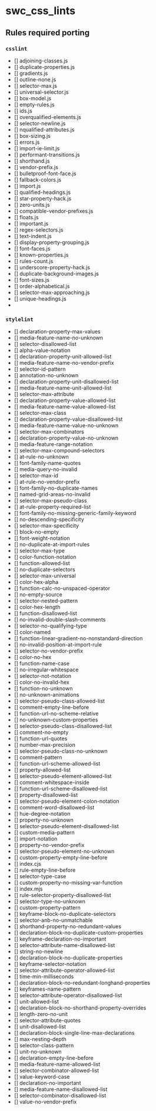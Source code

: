 # swc_css_lints

## Rules required porting

### `csslint`

-   [] adjoining-classes.js
-   [] duplicate-properties.js
-   [] gradients.js
-   [] outline-none.js
-   [] selector-max.js
-   [] universal-selector.js
-   [] box-model.js
-   [] empty-rules.js
-   [] ids.js
-   [] overqualified-elements.js
-   [] selector-newline.js
-   [] nqualified-attributes.js
-   [] box-sizing.js
-   [] errors.js
-   [] import-ie-limit.js
-   [] performant-transitions.js
-   [] shorthand.js
-   [] vendor-prefix.js
-   [] bulletproof-font-face.js
-   [] fallback-colors.js
-   [] import.js
-   [] qualified-headings.js
-   [] star-property-hack.js
-   [] zero-units.js
-   [] compatible-vendor-prefixes.js
-   [] floats.js
-   [] important.js
-   [] regex-selectors.js
-   [] text-indent.js
-   [] display-property-grouping.js
-   [] font-faces.js
-   [] known-properties.js
-   [] rules-count.js
-   [] underscore-property-hack.js
-   [] duplicate-background-images.js
-   [] font-sizes.js
-   [] order-alphabetical.js
-   [] selector-max-approaching.js
-   [] unique-headings.js
-

### `stylelint`

-   [] declaration-property-max-values
-   [] media-feature-name-no-unknown
-   [] selector-disallowed-list
-   [] alpha-value-notation
-   [] declaration-property-unit-allowed-list
-   [] media-feature-name-no-vendor-prefix
-   [] selector-id-pattern
-   [] annotation-no-unknown
-   [] declaration-property-unit-disallowed-list
-   [] media-feature-name-unit-allowed-list
-   [] selector-max-attribute
-   [] declaration-property-value-allowed-list
-   [] media-feature-name-value-allowed-list
-   [] selector-max-class
-   [] declaration-property-value-disallowed-list
-   [] media-feature-name-value-no-unknown
-   [] selector-max-combinators
-   [] declaration-property-value-no-unknown
-   [] media-feature-range-notation
-   [] selector-max-compound-selectors
-   [] at-rule-no-unknown
-   [] font-family-name-quotes
-   [] media-query-no-invalid
-   [] selector-max-id
-   [] at-rule-no-vendor-prefix
-   [] font-family-no-duplicate-names
-   [] named-grid-areas-no-invalid
-   [] selector-max-pseudo-class
-   [] at-rule-property-required-list
-   [] font-family-no-missing-generic-family-keyword
-   [] no-descending-specificity
-   [] selector-max-specificity
-   [] block-no-empty
-   [] font-weight-notation
-   [] no-duplicate-at-import-rules
-   [] selector-max-type
-   [] color-function-notation
-   [] function-allowed-list
-   [] no-duplicate-selectors
-   [] selector-max-universal
-   [] color-hex-alpha
-   [] function-calc-no-unspaced-operator
-   [] no-empty-source
-   [] selector-nested-pattern
-   [] color-hex-length
-   [] function-disallowed-list
-   [] no-invalid-double-slash-comments
-   [] selector-no-qualifying-type
-   [] color-named
-   [] function-linear-gradient-no-nonstandard-direction
-   [] no-invalid-position-at-import-rule
-   [] selector-no-vendor-prefix
-   [] color-no-hex
-   [] function-name-case
-   [] no-irregular-whitespace
-   [] selector-not-notation
-   [] color-no-invalid-hex
-   [] function-no-unknown
-   [] no-unknown-animations
-   [] selector-pseudo-class-allowed-list
-   [] comment-empty-line-before
-   [] function-url-no-scheme-relative
-   [] no-unknown-custom-properties
-   [] selector-pseudo-class-disallowed-list
-   [] comment-no-empty
-   [] function-url-quotes
-   [] number-max-precision
-   [] selector-pseudo-class-no-unknown
-   [] comment-pattern
-   [] function-url-scheme-allowed-list
-   [] property-allowed-list
-   [] selector-pseudo-element-allowed-list
-   [] comment-whitespace-inside
-   [] function-url-scheme-disallowed-list
-   [] property-disallowed-list
-   [] selector-pseudo-element-colon-notation
-   [] comment-word-disallowed-list
-   [] hue-degree-notation
-   [] property-no-unknown
-   [] selector-pseudo-element-disallowed-list
-   [] custom-media-pattern
-   [] import-notation
-   [] property-no-vendor-prefix
-   [] selector-pseudo-element-no-unknown
-   [] custom-property-empty-line-before
-   [] index.cjs
-   [] rule-empty-line-before
-   [] selector-type-case
-   [] custom-property-no-missing-var-function
-   [] index.mjs
-   [] rule-selector-property-disallowed-list
-   [] selector-type-no-unknown
-   [] custom-property-pattern
-   [] keyframe-block-no-duplicate-selectors
-   [] selector-anb-no-unmatchable
-   [] shorthand-property-no-redundant-values
-   [] declaration-block-no-duplicate-custom-properties
-   [] keyframe-declaration-no-important
-   [] selector-attribute-name-disallowed-list
-   [] string-no-newline
-   [] declaration-block-no-duplicate-properties
-   [] keyframe-selector-notation
-   [] selector-attribute-operator-allowed-list
-   [] time-min-milliseconds
-   [] declaration-block-no-redundant-longhand-properties
-   [] keyframes-name-pattern
-   [] selector-attribute-operator-disallowed-list
-   [] unit-allowed-list
-   [] declaration-block-no-shorthand-property-overrides
-   [] length-zero-no-unit
-   [] selector-attribute-quotes
-   [] unit-disallowed-list
-   [] declaration-block-single-line-max-declarations
-   [] max-nesting-depth
-   [] selector-class-pattern
-   [] unit-no-unknown
-   [] declaration-empty-line-before
-   [] media-feature-name-allowed-list
-   [] selector-combinator-allowed-list
-   [] value-keyword-case
-   [] declaration-no-important
-   [] media-feature-name-disallowed-list
-   [] selector-combinator-disallowed-list
-   [] value-no-vendor-prefix
